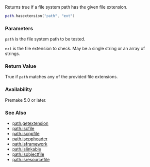 Returns true if a file system path has the given file extension.

```lua
path.hasextension("path", "ext")
```

### Parameters ###

`path` is the file system path to be tested.

`ext` is the file extension to check. May be a single string or an array of strings.


### Return Value ###

True if `path` matches any of the provided file extensions.


### Availability ###

Premake 5.0 or later.


### See Also ###

* [path.getextension](path.getextension.md)
* [path.iscfile](path.iscfile.md)
* [path.iscppfile](path.iscppfile.md)
* [path.iscppheader](path.iscppheader.md)
* [path.isframework](path.isframework.md)
* [path.islinkable](path.islinkable.md)
* [path.isobjectfile](path.isobjectfile.md)
* [path.isresourcefile](path.isresourcefile.md)

